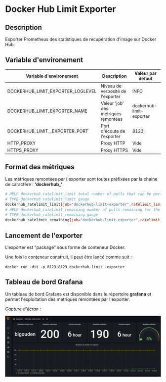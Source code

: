 # Docker Hub Limit Exporter

## Description

Exporter Prometheus des statistiques de récupération d'image sur Docker Hub.

## Variable d'environement

| Variable d'environement | Description | Valeur par défaut |
| ------ | ------ | ------ |
| DOCKERHUB_LIMIT_EXPORTER_LOGLEVEL | Niveau de verbosité de l'exporter | INFO |
| DOCKERHUB_LIMIT_EXPORTER_NAME | Valeur 'job' des métriques remontées | dockerhub-limit-exporter |
| DOCKERHUB_LIMIT__EXPORTER_PORT | Port d'écoute de l'exporter | 8123 |
| HTTP_PROXY | Proxy HTTP  | Vide |
| HTTPS_PROXY | Proxy HTTPS  | Vide |

## Format des métriques

Les métriques remontées par l'exporter sont toutes préfixées par la chaine de caractère : **'dockerhub_'**.


```bash
# HELP dockerhub_ratelimit_limit total number of pulls that can be performed within a six hour window
# TYPE dockerhub_ratelimit_limit gauge
dockerhub_ratelimit_limit{job="dockerhub-limit-exporter",ratelimit_limit_interval="21600",ratelimit_remaining_interval="21600"} 100.0
# HELP dockerhub_ratelimit_remaining number of pulls remaining for the six hour rolling window
# TYPE dockerhub_ratelimit_remaining gauge
dockerhub_ratelimit_remaining{job="dockerhub-limit-exporter",ratelimit_limit_interval="21600",ratelimit_remaining_interval="21600"} 100.0
```

## Lancement de l'exporter

L'exporter est "packagé" sous forme de conteneur Docker. 

Une fois le conteneur construit, il peut être lancé comme suit :

`docker run -dit -p 8123:8123 dockerhub-limit -exporter`

## Tableau de bord Grafana

Un tableau de bord Grafana est disponible dans le répertoire **grafana** et permet l'exploitation des métriques remontées par l'exporter.

_Capture d'écran :_

![capture d'écran Grafana](grafana/grafana.png "Capture d'écran Grafana")
